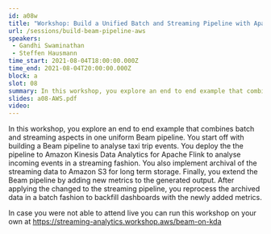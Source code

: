 ```yaml
---
id: a08w
title: "Workshop: Build a Unified Batch and Streaming Pipeline with Apache Beam on AWS"
url: /sessions/build-beam-pipeline-aws
speakers:
 - Gandhi Swaminathan
 - Steffen Hausmann
time_start: 2021-08-04T18:00:00.000Z
time_end: 2021-08-04T20:00:00.000Z
block: a
slot: 08
summary: In this workshop, you explore an end to end example that combines batch and streaming aspects in one uniform Beam pipeline. Check out the prerrequisites and additional registration.
slides: a08-AWS.pdf
video:
---
```



In this workshop, you explore an end to end example that combines batch and streaming aspects in one uniform Beam pipeline.
You start off with building a Beam pipeline to analyse taxi trip events. You deploy the the pipeline to Amazon Kinesis Data Analytics for Apache Flink to analyse incoming events in a streaming fashion. You also implement archival of the streaming data to Amazon S3 for long term storage. Finally, you extend the Beam pipeline by adding new metrics to the generated output. After applying the changed to the streaming pipeline, you reprocess the archived data in a batch fashion to backfill dashboards with the newly added metrics.

In case you were not able to attend live you can run this workshop on your own at https://streaming-analytics.workshop.aws/beam-on-kda

